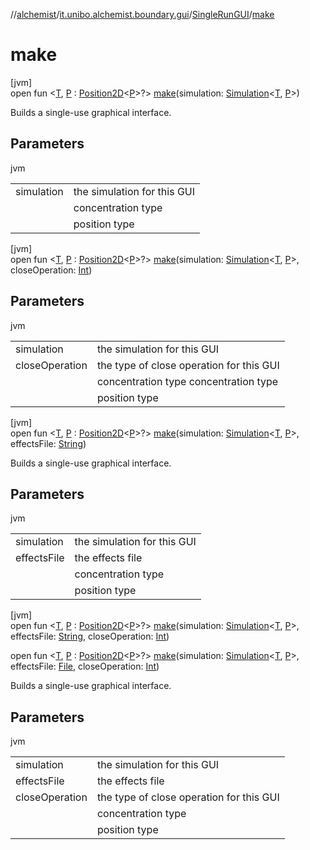 //[alchemist](../../../index.md)/[it.unibo.alchemist.boundary.gui](../index.md)/[SingleRunGUI](index.md)/[make](make.md)

# make

[jvm]\
open fun <[T](make.md), [P](make.md) : [Position2D](../../it.unibo.alchemist.model.interfaces/-position2-d/index.md)<[P](../../it.unibo.alchemist.boundary.wormhole.implementation/-wormhole-swing/index.md)>?> [make](make.md)(simulation: [Simulation](../../it.unibo.alchemist.core.interfaces/-simulation/index.md)<[T](../../it.unibo.alchemist.boundary.gui.effects/-draw-layers-gradient/draw-function.md), [P](../../it.unibo.alchemist.boundary.wormhole.implementation/-wormhole-swing/index.md)>)

Builds a single-use graphical interface.

## Parameters

jvm

| | |
|---|---|
| simulation | the simulation for this GUI |
| <T> | concentration type |
| <P> | position type |

[jvm]\
open fun <[T](make.md), [P](make.md) : [Position2D](../../it.unibo.alchemist.model.interfaces/-position2-d/index.md)<[P](../../it.unibo.alchemist.boundary.wormhole.implementation/-wormhole-swing/index.md)>?> [make](make.md)(simulation: [Simulation](../../it.unibo.alchemist.core.interfaces/-simulation/index.md)<[T](../../it.unibo.alchemist.boundary.gui.effects/-draw-layers-gradient/draw-function.md), [P](../../it.unibo.alchemist.boundary.wormhole.implementation/-wormhole-swing/index.md)>, closeOperation: [Int](https://kotlinlang.org/api/latest/jvm/stdlib/kotlin/-int/index.html))

## Parameters

jvm

| | |
|---|---|
| simulation | the simulation for this GUI |
| closeOperation | the type of close operation for this GUI |
| <T> | concentration type concentration type |
| <P> | position type |

[jvm]\
open fun <[T](make.md), [P](make.md) : [Position2D](../../it.unibo.alchemist.model.interfaces/-position2-d/index.md)<[P](../../it.unibo.alchemist.boundary.wormhole.implementation/-wormhole-swing/index.md)>?> [make](make.md)(simulation: [Simulation](../../it.unibo.alchemist.core.interfaces/-simulation/index.md)<[T](../../it.unibo.alchemist.boundary.gui.effects/-draw-layers-gradient/draw-function.md), [P](../../it.unibo.alchemist.boundary.wormhole.implementation/-wormhole-swing/index.md)>, effectsFile: [String](https://docs.oracle.com/javase/8/docs/api/java/lang/String.html))

Builds a single-use graphical interface.

## Parameters

jvm

| | |
|---|---|
| simulation | the simulation for this GUI |
| effectsFile | the effects file |
| <T> | concentration type |
| <P> | position type |

[jvm]\
open fun <[T](make.md), [P](make.md) : [Position2D](../../it.unibo.alchemist.model.interfaces/-position2-d/index.md)<[P](../../it.unibo.alchemist.boundary.wormhole.implementation/-wormhole-swing/index.md)>?> [make](make.md)(simulation: [Simulation](../../it.unibo.alchemist.core.interfaces/-simulation/index.md)<[T](../../it.unibo.alchemist.boundary.gui.effects/-draw-layers-gradient/draw-function.md), [P](../../it.unibo.alchemist.boundary.wormhole.implementation/-wormhole-swing/index.md)>, effectsFile: [String](https://docs.oracle.com/javase/8/docs/api/java/lang/String.html), closeOperation: [Int](https://kotlinlang.org/api/latest/jvm/stdlib/kotlin/-int/index.html))

open fun <[T](make.md), [P](make.md) : [Position2D](../../it.unibo.alchemist.model.interfaces/-position2-d/index.md)<[P](../../it.unibo.alchemist.boundary.wormhole.implementation/-wormhole-swing/index.md)>?> [make](make.md)(simulation: [Simulation](../../it.unibo.alchemist.core.interfaces/-simulation/index.md)<[T](../../it.unibo.alchemist.boundary.gui.effects/-draw-layers-gradient/draw-function.md), [P](../../it.unibo.alchemist.boundary.wormhole.implementation/-wormhole-swing/index.md)>, effectsFile: [File](https://docs.oracle.com/javase/8/docs/api/java/io/File.html), closeOperation: [Int](https://kotlinlang.org/api/latest/jvm/stdlib/kotlin/-int/index.html))

Builds a single-use graphical interface.

## Parameters

jvm

| | |
|---|---|
| simulation | the simulation for this GUI |
| effectsFile | the effects file |
| closeOperation | the type of close operation for this GUI |
| <T> | concentration type |
| <P> | position type |
